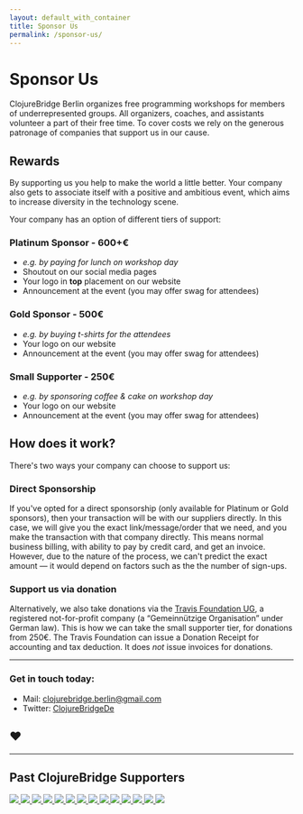 ```yaml
---
layout: default_with_container
title: Sponsor Us
permalink: /sponsor-us/
---
```


# Sponsor Us

ClojureBridge Berlin organizes free programming workshops for members of
underrepresented groups. All organizers, coaches, and assistants volunteer a
part of their free time. To cover costs we rely on the generous patronage of
companies that support us in our cause.

## Rewards

By supporting us you help to make the world a little better. Your company also
gets to associate itself with a positive and ambitious event, which aims to
increase diversity in the technology scene.

Your company has an option of different tiers of support:

### Platinum Sponsor - 600+€
* _e.g. by paying for lunch on workshop day_
* Shoutout on our social media pages
* Your logo in **top** placement on our website
* Announcement at the event (you may offer swag for attendees)

### Gold Sponsor - 500€
* _e.g. by buying t-shirts for the attendees_
* Your logo on our website
* Announcement at the event (you may offer swag for attendees)

### Small Supporter - 250€
* _e.g. by sponsoring coffee & cake on workshop day_
* Your logo on our website
* Announcement at the event (you may offer swag for attendees)

## How does it work?

There's two ways your company can choose to support us:

### Direct Sponsorship

If you've opted for a direct sponsorship (only available for Platinum or Gold sponsors), then your transaction will be with
our suppliers directly. In this case, we will give you the exact
link/message/order that we need, and you make the transaction with that
company directly. This means normal business billing, with ability to pay by
credit card, and get an invoice. However, due to the nature of the process,
we can't predict the exact amount — it would depend on factors such as the
the number of sign-ups.

### Support us via donation

Alternatively, we also take donations via the
[Travis Foundation UG](http://foundation.travis-ci.org/), a registered
not-for-profit company (a “Gemeinnützige Organisation” under German law). This
is how we can take the small supporter tier, for donations from 250€. The Travis
Foundation can issue a Donation Receipt for accounting and tax deduction. It
does *not* issue invoices for donations.

---

### Get in touch today:

- Mail: <clojurebridge.berlin@gmail.com>
- Twitter: [ClojureBridgeDe](https://twitter.com/ClojureBridgeDe)

## ♥

---

<div class="row supporter-area">
  <h2>Past ClojureBridge Supporters</h2>

  <div class="col-md-12 supporter-logos">
    <a href="http://www.babbel.com">
      <img class="supporter-logo" src="/images/logos/babbel.jpg">
    </a>
    <a href="http://bitcrowd.net/">
      <img class="supporter-logo" src="/images/logos/bitcrowd.png">
    </a>
    <a href="http://en.dawanda.com/">
      <img class="supporter-logo" src="/images/logos/dawanda.jpg">
    </a>
    <a href="https://www.iamfy.co/">
      <img class="supporter-logo" src="/images/logos/fy_logo_black_1024px-1.jpg">
    </a>
    <a href="https://github.com/">
      <img class="supporter-logo" src="/images/logos/github.jpg">
    </a>
    <a href="https://www.innoq.com/en/">
      <img class="supporter-logo" src="/images/logos/innoq.png">
    </a>
    <a href="https://lambdawerk.com">
      <img class="supporter-logo" src="/images/logos/lambdawerk.png">
    </a>
    <a href="http://www.metosin.fi/">
      <img class="supporter-logo" src="/images/logos/metosin.jpg">
    </a>
    <a href="http://www.purelyfunctional.tv/">
      <img class="supporter-logo" src="/images/logos/purefunctional_tv.png">
    </a>
    <a href="http://www.redpineapplemedia.com/">
      <img class="supporter-logo" src="/images/logos/red_pineapple_media.png">
    </a>
    <a href="https://soundcloud.com/">
      <img class="supporter-logo" src="/images/logos/soundcloud.jpg">
    </a>
    <a href="http://www.ticketsolve.com/">
      <img class="supporter-logo" src="/images/logos/ticketsolve.png">
    </a>
    <a href="https://www.wunderlist.com/">
      <img class="supporter-logo" src="/images/logos/wunderlist.jpg">
    </a>
    <a href="http://www.zalando.de/">
      <img class="supporter-logo" src="/images/logos/zalando.png">
    </a>
  </div>
</div>
